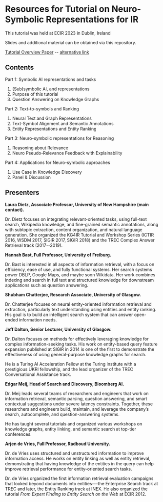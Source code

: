 # Resources for Tutorial on Neuro-Symbolic Representations for IR

This tutorial was held at ECIR 2023 in Dublin, Ireland


Slides and additional material can be obtained via this repository.


[Tutorial Overview Paper](https://dlnext.acm.org/doi/10.1007/978-3-031-28241-6_33?)  -- [alternative link](https://www.cs.unh.edu/~dietz/appendix/dietz2023neurosymbolic.pdf)

## Contents

Part 1: Symbolic AI representations and tasks 
   1. (Sub)symbolic AI, and representations
   2. Purpose of this tutorial
   3. Question Answering on Knowledge Graphs

Part 2:  Text-to-symbols and Ranking
   1. Neural Text and Graph Representations 
   2. Text-Symbol Alignment and Semantic Annotations
   3. Entity Representations and Entity Ranking

Part 3: Neuro-symbolic representations for Reasoning 
  1. Reasoning about  Relevance
  2. Neuro Pseudo-Relevance Feedback with Explainability

Part 4: Applications for Neuro-symbolic approaches
  1. Use Case in Knowledge Discovery
  2. Panel \& Discussion


## Presenters



**Laura Dietz, Associate Professor, University
of New Hampshire (main contact).**

Dr. Dietz focuses on integrating relevant-oriented tasks, using full-text search,  Wikipedia knowledge, and fine-grained semantic annotations, along with subtopic extraction, content organization, and natural language generation. She organized the KG4IR Tutorial and Workshop Series (ICTIR 2016, WSDM 2017, SIGIR 2017, SIGIR 2018) and the TREC Complex Answer Retrieval track (2017--2019).


**Hannah Bast, Full Professor, University of Freiburg.**

Dr. Bast is interested in all aspects of information retrieval, with a focus on efficiency, ease of use, and fully functional systems. Her search systems power DBLP, Google Maps, and maybe soon Wikidata.  Her work combines indexing and search in full text and structured knowledge for downstream applications such as question answering.



**Shubham Chatterjee, Research Associate, University of Glasgow.**

Dr. Chatterjee focuses on neural entity-oriented information retrieval and extraction, particularly text understanding using entities and entity ranking. 
His goal is to build an intelligent search system that can answer open-ended information needs.


**Jeff Dalton, Senior Lecturer, University of Glasgow.**

Dr. Dalton focuses on methods for effectively leveraging knowledge for complex information-seeking tasks. His work on entity-based query feature expansion published at SIGIR in 2014 is one of the first to demonstrate the effectiveness of using general-purpose knowledge graphs for search.

He is a Turing AI Acceleration Fellow at the Turing Institute with a prestigious UKRI fellowship, and the lead organizer of the TREC Conversational Assistance track.



**Edgar Meij, Head of Search and Discovery, Bloomberg AI.**

Dr. Meij leads several teams of researchers and engineers that work on information retrieval, semantic parsing, question answering, and smart contextual suggestions under severe latency constraints. Together, these researchers and engineers build, maintain, and leverage the company’s search, autocomplete, and question-answering systems. 

He has taught several tutorials and organized various workshops on knowledge graphs, entity linking, and semantic search at top-tier conferences.

**Arjen de Vries, Full Professor, Radboud University.**

Dr. de Vries uses structured and unstructured information to improve information access. He works on entity linking as well as entity retrieval, demonstrating that having knowledge of the entities in the query can help improve retrieval performance for entity-oriented search tasks.

Dr. de Vries organized the first information retrieval evaluation campaigns that looked beyond documents into entities---the Enterprise Search track at TREC and later, the Entity Ranking track at INEX. He also organized the tutorial _From Expert Finding to Entity Search on the Web_ at ECIR 2012. 

